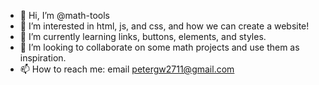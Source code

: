 - 👋 Hi, I’m @math-tools
- 👀 I’m interested in html, js, and css, and how we can create a website!
- 🌱 I’m currently learning links, buttons, elements, and styles.
- 💞️ I’m looking to collaborate on some math projects and use them as inspiration.
- 📫 How to reach me: email petergw2711@gmail.com

<!---
math-tools/math-tools is a ✨ special ✨ repository because its `README.md` (this file) appears on your GitHub profile.
You can click the Preview link to take a look at your changes.
--->
